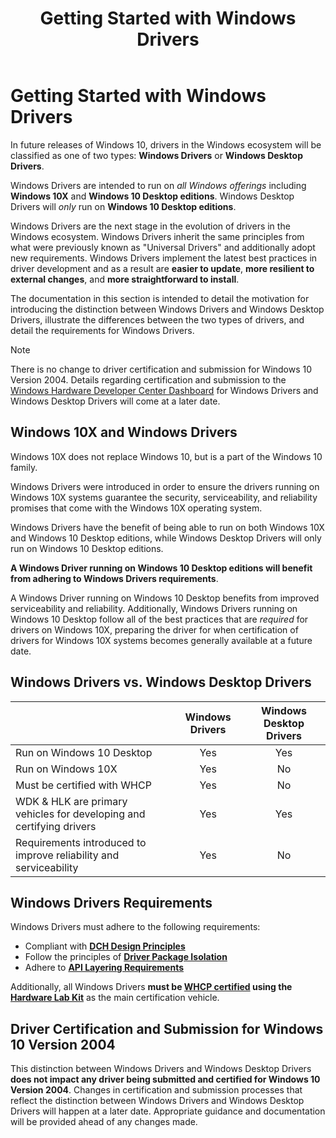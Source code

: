 ﻿---
ms.assetid: E109BD80-F9CB-4F1F-A6FD-1142E27EC6AD
title: Getting Started with Windows Drivers
description: Windows drivers allow you to create one driver that runs on multiple device types, from embedded systems to tablets and PCs.
ms.date: 04/20/2020
ms.localizationpriority: medium
---

# Getting Started with Windows Drivers

In future releases of Windows 10, drivers in the Windows ecosystem will be classified as one of two types: **Windows Drivers** or **Windows Desktop Drivers**. 

Windows Drivers are intended to run on *all Windows offerings* including **Windows 10X** and **Windows 10 Desktop editions**.  Windows Desktop Drivers will *only* run on **Windows 10 Desktop editions**.  

Windows Drivers are the next stage in the evolution of drivers in the Windows ecosystem.  Windows Drivers inherit the same principles from what were previously known as "Universal Drivers" and additionally adopt new requirements.  Windows Drivers implement the latest best practices in driver development and as a result are **easier to update**, **more resilient to external changes**, and **more straightforward to install**. 

The documentation in this section is intended to detail the motivation for introducing the distinction between Windows Drivers and Windows Desktop Drivers, illustrate the differences between the two types of drivers, and detail the requirements for Windows Drivers.  

> [!NOTE]
> There is no change to driver certification and submission for Windows 10 Version 2004.
> Details regarding certification and submission to the [Windows Hardware Developer Center Dashboard](https://msdn.microsoft.com/windows/hardware/gg236587.aspx) for Windows Drivers and Windows Desktop Drivers will come at a later date.


## Windows 10X and Windows Drivers

Windows 10X does not replace Windows 10, but is a part of the Windows 10 family. 

Windows Drivers were introduced in order to ensure the drivers running on Windows 10X systems guarantee the security, serviceability, and reliability promises that come with the Windows 10X operating system.

Windows Drivers have the benefit of being able to run on both Windows 10X and Windows 10 Desktop editions, while Windows Desktop Drivers will only run on Windows 10 Desktop editions.  

**A Windows Driver running on Windows 10 Desktop editions will benefit from adhering to Windows Drivers requirements**.  

A Windows Driver running on Windows 10 Desktop benefits from improved serviceability and reliability.  Additionally, Windows Drivers running on Windows 10 Desktop follow all of the best practices that are *required* for drivers on Windows 10X, preparing the driver for when certification of drivers for Windows 10X systems becomes generally available at a future date. 

## Windows Drivers vs. Windows Desktop Drivers

|                                                                     |Windows Drivers|Windows Desktop Drivers |
| --------------------------------------------------------------------|:-------------:|:----------------------:|
| Run on Windows 10 Desktop                                           | Yes           | Yes                    |
| Run on Windows 10X                                                  | Yes           | No                     |
| Must be certified with WHCP                                         | Yes           | No                     |
| WDK & HLK are primary vehicles for developing and certifying drivers| Yes           | Yes                    |
| Requirements introduced to improve reliability and serviceability   | Yes           | No                     |

## Windows Drivers Requirements

Windows Drivers must adhere to the following requirements:

- Compliant with [**DCH Design Principles**](dch-principles-best-practices.md)
- Follow the principles of [**Driver Package Isolation**](driver-isolation.md)
- Adhere to [**API Layering Requirements**](api-layering.md)

Additionally, all Windows Drivers **must be [WHCP certified](https://docs.microsoft.com/windows-hardware/design/compatibility/whcp-certification-process) using the [Hardware Lab Kit](https://docs.microsoft.com/windows-hardware/test/hlk/)** as the main certification vehicle.

## Driver Certification and Submission for Windows 10 Version 2004

This distinction between Windows Drivers and Windows Desktop Drivers **does not impact any driver being submitted and certified for Windows 10 Version 2004**.  Changes in certification and submission processes that reflect the distinction between Windows Drivers and Windows Desktop Drivers will happen at a later date.  Appropriate guidance and documentation will be provided ahead of any changes made.



